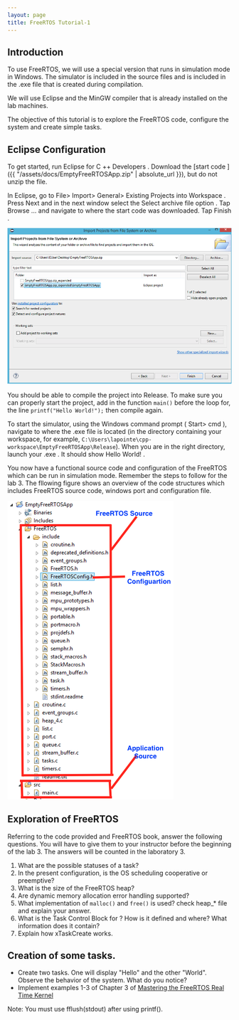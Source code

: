 ```yaml
---
layout: page
title: FreeRTOS Tutorial-1
---
```





 
## Introduction 

To use FreeRTOS, we will use a special version that runs in simulation mode in Windows. The simulator is included in the source files and is included in the .exe file that is created during compilation.

We will use Eclipse and the MinGW compiler that is already installed on the lab machines.

The objective of this tutorial is to explore the FreeRTOS code, configure the system and create simple tasks.

## Eclipse Configuration 

To get started, run Eclipse for C ++ Developers . Download the [start code ]({{ "/assets/docs/EmptyFreeRTOSApp.zip" | absolute_url }}), but do not unzip the file.

In Eclipse, go to File> Import> General> Existing Projects into Workspace . Press Next and in the next window select the Select archive file option . Tap Browse ... and navigate to where the start code was downloaded. Tap Finish .

 ![alt text](fig1.png)

You should be able to compile the project into Release. To make sure you can properly start the project, add in the function `main()` before the loop for, the line `printf("Hello World!");` then compile again.

To start the simulator, using the Windows command prompt ( Start> cmd ), navigate to where the .exe file is located (in the directory containing your workspace, for example, `C:\Users\lapointe\cpp-workspace\EmptyFreeRTOSApp\Release`). When you are in the right directory, launch your .exe . It should show Hello World! .

You now have a functional source code and configuration of the FreeRTOS which can be run in simulation mode.  Remember the steps to follow for the lab 3. The fllowing figure shows an overview of the code structures which includes FreeRTOS source code, windows port and configuration file. 

 ![alt text](fig2.png)


## Exploration of FreeRTOS
Referring to the code provided and FreeRTOS book, answer the following questions. You will have to give them to your instructor before the beginning of the lab 3. The answers will be counted in the laboratory 3.


1. What are the possible statuses of a task?
2. In the present configuration, is the OS scheduling cooperative or preemptive?
3. What is the size of the FreeRTOS heap?
4. Are dynamic memory allocation error handling supported?
5. What implementation of `malloc()` and `free()` is used? check heap_* file and explain your answer.
6. What is the Task Control Block for ? How is it defined and where? What information does it contain?
7. Explain how xTaskCreate works.

## Creation of some tasks.
- Create two tasks. One will display "Hello" and the other "World". Observe the behavior of the system. What do you notice?
- Implement examples 1-3 of Chapter 3 of [Mastering the FreeRTOS Real Time Kernel](https://freertos.org/Documentation/161204_Mastering_the_FreeRTOS_Real_Time_Kernel-A_Hands-On_Tutorial_Guide.pdf) 

Note: You must use fflush(stdout) after using printf().